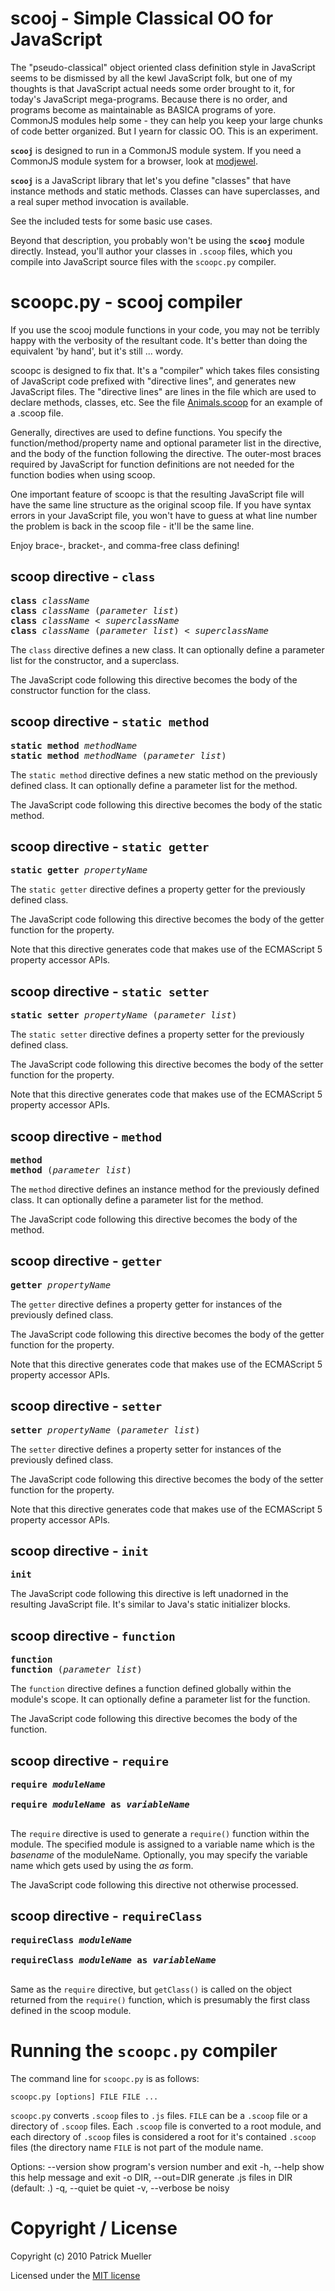 <!-- ====================================================================== -->
scooj - Simple Classical OO for JavaScript
===============================================================================

The "pseudo-classical" object oriented class definition style in JavaScript 
seems to be dismissed by all the kewl JavaScript folk, but one of my
thoughts is that JavaScript actual needs some order brought to it, for
today's JavaScript mega-programs.  Because there is no order, and
programs become as maintainable as BASICA programs of yore. CommonJS
modules help some - they can help you keep your large chunks of code
better organized.  But I yearn for classic OO.  This is an experiment.

**`scooj`** is designed to run in a CommonJS module system.  If you need
a CommonJS module system for a browser, look at 
[modjewel](https://github.com/pmuellr/modjewel). 

**`scooj`** is a JavaScript library that let's you define "classes" that have
instance methods and static methods.  Classes can have superclasses, and
a real super method invocation is available.

See the included tests for some basic use cases.

Beyond that description, you probably won't be using the **`scooj`** module
directly.  Instead, you'll author your classes in `.scoop` files, which you
compile into JavaScript source files with the `scoopc.py` compiler.


<!-- ====================================================================== -->
scoopc.py - scooj compiler
===============================================================================

If you use the scooj module functions in your code, you may not be terribly
happy with the verbosity of the resultant code.  It's better than doing
the equivalent 'by hand', but it's still ... wordy.

scoopc is designed to fix that.  It's a "compiler" which takes files consisting
of JavaScript code prefixed with "directive lines", and generates new 
JavaScript files.  The "directive lines" are lines in the file which are used
to declare methods, classes, etc.  See the file 
[Animals.scoop](https://github.com/pmuellr/scooj/blob/master/test-cases/scoop/Animals.scoop) for an example of a
.scoop file.

Generally, directives are used to define functions.  You specify the
function/method/property name and optional parameter list in the
directive, and the body of the function following the directive.  The
outer-most braces required by JavaScript for function definitions are not
needed for the function bodies when using scoop.

One important feature of scoopc is that the resulting JavaScript file will
have the same line structure as the original scoop file.  If you have syntax
errors in your JavaScript file, you won't have to guess at what line number
the problem is back in the scoop file - it'll be the same line.

Enjoy brace-, bracket-, and comma-free class defining!


<!-- ====================================================================== -->
scoop directive - `class`
-------------------------------------------------------------------------------

<pre>
<b>class</b> <i>className</i>
<b>class</b> <i>className</i> (<i>parameter list</i>)
<b>class</b> <i>className</i> &lt; <i>superclassName</i>
<b>class</b> <i>className</i> (<i>parameter list</i>) < <i>superclassName</i>
</pre>

The `class` directive defines a new class.  It can optionally define a parameter 
list for the constructor, and a superclass.

The JavaScript code following this directive becomes 
the body of the constructor function for the class.

<!-- ====================================================================== -->
scoop directive - `static method`
-------------------------------------------------------------------------------

<pre>
<b>static method</b> <i>methodName</i>
<b>static method</b> <i>methodName</i> (<i>parameter list</i>)
</pre>

The `static method` directive defines a new static method on the previously
defined class.
It can optionally define a parameter list for the method.

The JavaScript code following this directive becomes 
the body of the static method.

<!-- ====================================================================== -->
scoop directive - `static getter`
-------------------------------------------------------------------------------

<pre>
<b>static getter</b> <i>propertyName</i>
</pre>

The `static getter` directive defines a property getter for the previously
defined class.

The JavaScript code following this directive becomes 
the body of the getter function for the property.

Note that this directive generates code that makes use of the 
ECMAScript 5 property accessor APIs.

<!-- ====================================================================== -->
scoop directive - `static setter`
-------------------------------------------------------------------------------

<pre>
<b>static setter</b> <i>propertyName</i> (<i>parameter list</i>)
</pre>

The `static setter` directive defines a property setter for the previously
defined class.

The JavaScript code following this directive becomes 
the body of the setter function for the property.

Note that this directive generates code that makes use of the 
ECMAScript 5 property accessor APIs.

<!-- ====================================================================== -->
scoop directive - `method`
-------------------------------------------------------------------------------

<pre>
<b>method</b>
<b>method</b> (<i>parameter list</i>)
</pre>

The `method` directive defines an instance method for the previously defined
class.
It can optionally define a parameter list for the method.

The JavaScript code following this directive becomes 
the body of the method.

<!-- ====================================================================== -->
scoop directive - `getter`
-------------------------------------------------------------------------------

<pre>
<b>getter</b> <i>propertyName</i>
</pre>

The `getter` directive defines a property getter for instances of the previously
defined class.

The JavaScript code following this directive becomes 
the body of the getter function for the property.

Note that this directive generates code that makes use of the 
ECMAScript 5 property accessor APIs.

<!-- ====================================================================== -->
scoop directive - `setter`
-------------------------------------------------------------------------------

<pre>
<b>setter</b> <i>propertyName</i> (<i>parameter list</i>)
</pre>

The `setter` directive defines a property setter for instances of the previously
defined class.

The JavaScript code following this directive becomes 
the body of the setter function for the property.

Note that this directive generates code that makes use of the 
ECMAScript 5 property accessor APIs.

<!-- ====================================================================== -->
scoop directive - `init`
-------------------------------------------------------------------------------

<pre>
<b>init</b>
</pre>

The JavaScript code following this directive is left
unadorned in the resulting JavaScript file. It's similar to
Java's static initializer blocks.

<!-- ====================================================================== -->
scoop directive - `function`
-------------------------------------------------------------------------------

<pre>
<b>function</b>
<b>function</b> (<i>parameter list</i>)
</pre>

The `function` directive defines a function defined globally within the
module's scope.
It can optionally define a parameter list for the function.

The JavaScript code following this directive becomes 
the body of the function.

<!-- ====================================================================== -->
scoop directive - `require`
-------------------------------------------------------------------------------

<pre>
<b>require <i>moduleName</i></b><br>
<b>require <i>moduleName</i> as <i>variableName</i></b><br>
</pre>

The `require` directive is used to generate a `require()` function within the
module.  The specified module is assigned to a variable name which
is the _basename_ of the moduleName.  Optionally, you may specify the
variable name which gets used by using the _as_ form.

The JavaScript code following this directive not otherwise processed.

<!-- ====================================================================== -->
scoop directive - `requireClass`
-------------------------------------------------------------------------------

<pre>
<b>requireClass <i>moduleName</i></b><br>
<b>requireClass <i>moduleName</i> as <i>variableName</i></b><br>
</pre>

Same as the `require` directive, but `getClass()` is called on the
object returned from the `require()` function, which is presumably
the first class defined in the scoop module.


<!-- ====================================================================== -->
Running the `scoopc.py` compiler
===============================================================================

The command line for `scoopc.py` is as follows:

    scoopc.py [options] FILE FILE ...

`scoopc.py` converts `.scoop` files to `.js` files.  `FILE` can be a `.scoop` 
file or a directory
of `.scoop` files.  Each `.scoop` file is converted to a  root module, and each
directory of `.scoop` files is considered a root for it's contained `.scoop` files
(the directory name `FILE` is not part of the module name.
    
Options:
    --version          show program's version number and exit
    -h, --help         show this help message and exit
    -o DIR, --out=DIR  generate .js files in DIR (default: .)
    -q, --quiet        be quiet
    -v, --verbose      be noisy


<!-- ====================================================================== -->
Copyright / License
===============================================================================

Copyright (c) 2010 Patrick Mueller

Licensed under the 
[MIT license](http://www.opensource.org/licenses/mit-license.php)
